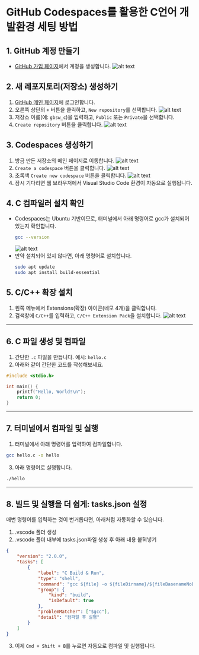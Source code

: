 # GitHub Codespaces를 활용한 C언어 개발환경 세팅 방법

## 1. GitHub 계정 만들기
- [GitHub 가입 페이지](https://github.com/join)에서 계정을 생성합니다.
![alt text](img/image-19.png)

## 2. 새 레포지토리(저장소) 생성하기
1. [GitHub 메인 페이지](https://github.com)에 로그인합니다.
2. 오른쪽 상단의 `+` 버튼을 클릭하고, `New repository`를 선택합니다.
![alt text](img/image-20.png)
3. 저장소 이름(예: `gbsw_c`)을 입력하고, `Public` 또는 `Private`을 선택합니다.
4. `Create repository` 버튼을 클릭합니다.
![alt text](img/image-21.png)

## 3. Codespaces 생성하기
1. 방금 만든 저장소의 메인 페이지로 이동합니다.
![alt text](img/image-22.png)
2. `Create a codespace` 버튼을 클릭합니다.
![alt text](img/image-23.png)
3. 초록색 `Create new codespace` 버튼을 클릭합니다.
![alt text](img/image-24.png)
4. 잠시 기다리면 웹 브라우저에서 Visual Studio Code 환경이 자동으로 실행됩니다.

## 4. C 컴파일러 설치 확인
- Codespaces는 Ubuntu 기반이므로, 터미널에서 아래 명령어로 gcc가 설치되어 있는지 확인합니다.
  ```bash
  gcc --version
  ```
  ![alt text](img/image-25.png)
- 만약 설치되어 있지 않다면, 아래 명령어로 설치합니다.
  ```bash
  sudo apt update
  sudo apt install build-essential
  ```

## 5.  C/C++ 확장 설치

1. 왼쪽 메뉴에서 Extensions(확장) 아이콘(네모 4개)을 클릭합니다.
2. 검색창에 `C/C++`를 입력하고, `C/C++ Extension Pack`을 설치합니다.
![alt text](img/image-26.png)
---

## 6. C 파일 생성 및 컴파일

1. 간단한 `.c` 파일을 만듭니다. 예시: `hello.c`
2. 아래와 같이 간단한 코드를 작성해보세요.

```c
#include <stdio.h>

int main() {
    printf("Hello, World!\n");
    return 0;
}
```

---

## 7. 터미널에서 컴파일 및 실행
1. 터미널에서 아래 명령어를 입력하여 컴파일합니다.

```bash
gcc hello.c -o hello
```

3. 아래 명령어로 실행합니다.

```bash
./hello
```

---

## 8. 빌드 및 실행을 더 쉽게: tasks.json 설정

매번 명령어를 입력하는 것이 번거롭다면, 아래처럼 자동화할 수 있습니다.

1. .vscode 폴더 생성
2. .vscode 폴더 내부에 tasks.json파일 생성 후 아래 내용 붙혀넣기

```json
{
    "version": "2.0.0",
    "tasks": [
        {
            "label": "C Build & Run",
            "type": "shell",
            "command": "gcc ${file} -o ${fileDirname}/${fileBasenameNoExtension} && ${fileDirname}/${fileBasenameNoExtension}",
            "group": {
                "kind": "build",
                "isDefault": true
            },
            "problemMatcher": ["$gcc"],
            "detail": "컴파일 후 실행"
        }
    ]
}
```
3. 이제 `Cmd + Shift + B`를 누르면 자동으로 컴파일 및 실행됩니다.
